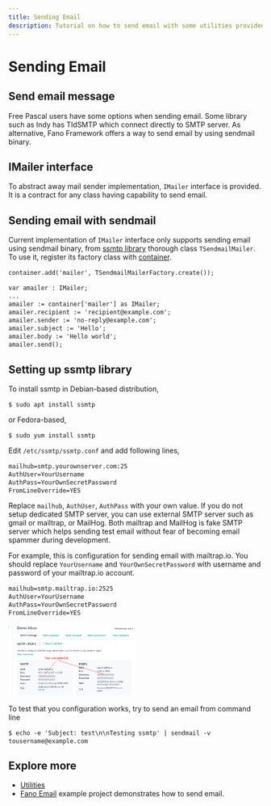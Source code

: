 ```yaml
---
title: Sending Email
description: Tutorial on how to send email with some utilities provided by Fano Framework
---
```


<h1 class="major">Sending Email</h1>

## Send email message

Free Pascal users have some options when sending email. Some library such as Indy has TIdSMTP which connect directly to SMTP server.
As alternative, Fano Framework offers a way to send email by using sendmail binary.

## IMailer interface

To abstract away mail sender implementation, `IMailer` interface is provided. It is a contract for any class having capability to send email.

## Sending email with sendmail

Current implementation of `IMailer` interface only supports sending email using sendmail binary, from [ssmtp library](https://linux.die.net/man/8/ssmtp) thorough class `TSendmailMailer`. To use it, register its factory class with [container](/dependency-container).

```
container.add('mailer', TSendmailMailerFactory.create());
```

```
var amailer : IMailer;
...
amailer := container['mailer'] as IMailer;
amailer.recipient := 'recipient@example.com';
amailer.sender := 'no-reply@example.com';
amailer.subject := 'Hello';
amailer.body := 'Hello world';
amailer.send();
```

## Setting up ssmtp library

To install ssmtp in Debian-based distribution,

```
$ sudo apt install ssmtp
```
or Fedora-based,

```
$ sudo yum install ssmtp
```

Edit `/etc/ssmtp/ssmtp.conf` and add following lines,

```
mailhub=smtp.yourownserver.com:25
AuthUser=YourUsername
AuthPass=YourOwnSecretPassword
FromLineOverride=YES
```

Replace `mailhub`, `AuthUser`, `AuthPass` with your own value. If you do not setup dedicated SMTP server, you can use external SMTP server such as gmail or mailtrap, or MailHog. Both mailtrap and MailHog is fake SMTP server which helps sending test email without fear of becoming email spammer during development.

For example, this is configuration for sending email with mailtrap.io. You should replace `YourUsername` and `YourOwnSecretPassword` with username and password of your mailtrap.io account.

```
mailhub=smtp.mailtrap.io:2525
AuthUser=YourUsername
AuthPass=YourOwnSecretPassword
FromLineOverride=YES
```
<a href="/assets/images/mailtrap.io.png">
<img src="/assets/images/mailtrap.io.png" alt="Mailtrap.io credential" width="50%">
</a>

To test that you configuration works, try to send an email from command line

```
$ echo -e 'Subject: test\n\nTesting ssmtp' | sendmail -v tousername@example.com
```

## Explore more

- [Utilities](/utilities)
- [Fano Email](https://github.com/fanoframework/fano-email) example project demonstrates how to send email.
